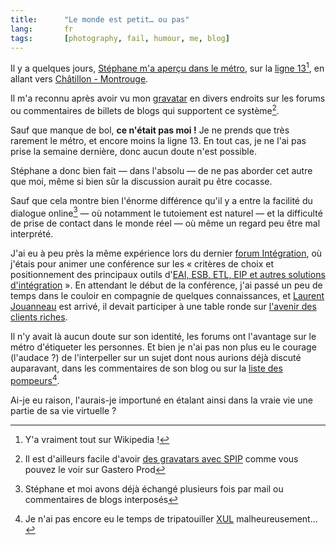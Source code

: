 ```yaml
---
title:      "Le monde est petit… ou pas"
lang:       fr
tags:       [photography, fail, humour, me, blog]
---
```


Il y a quelques jours, [Stéphane m'a aperçu dans le métro](http://www.nota-bene.org/Transports), sur la [ligne 13](http://fr.wikipedia.org/wiki/Ligne_13_du_m%C3%A9tro_de_Paris)[^1], en allant vers [Châtillon - Montrouge](http://fr.wikipedia.org/wiki/Ch%C3%A2tillon_-_Montrouge_(m%C3%A9tro_parisien)).

[^1]: Y'a vraiment tout sur Wikipedia !

Il m'a reconnu après avoir vu mon [gravatar](http://64.124.231.223/avatar.php?gravatar_id=9aa2aa68144b2781ac025a29c83bbdd4&size=42&rating=PG) en divers endroits sur les forums ou commentaires de billets de blogs qui supportent ce système[^2].

Sauf que manque de bol, **ce n'était pas moi !** Je ne prends que très rarement le métro, et encore moins la ligne 13. En tout cas, je ne l'ai pas prise la semaine dernière, donc aucun doute n'est possible.

Stéphane a donc bien fait — dans l'absolu — de ne pas aborder cet autre que moi, même si bien sûr la discussion aurait pu être cocasse.

Sauf que cela montre bien l'énorme différence qu'il y a entre la facilité du dialogue online[^3] — où notamment le tutoiement est naturel — et la difficulté de prise de contact dans le monde réel — où même un regard peu être mal interprété.

J'ai eu à peu près la même expérience lors du dernier [forum Intégration](http://www.integration.fr/), où j'étais pour animer une conférence sur les « critères de choix et positionnement des principaux outils d'[EAI, ESB, ETL, EIP et autres solutions d'intégration](http://www.clever-age.com/actualites/agenda/forum-integration-criteres-choix-positionnement-principaux-outils-eai-esb-etl-eip-autres-solutions-integration-439.html) ». En attendant le début de la conférence, j'ai passé un peu de temps dans le couloir en compagnie de quelques connaissances, et [Laurent Jouanneau](http://ljouanneau.com/) est arrivé, il devait participer à une table ronde sur [l'avenir des clients riches](http://ljouanneau.com/blog/2005/11/25/498-lavenir-des-clients-riches).

Il n'y avait là aucun doute sur son identité, les forums ont l'avantage sur le métro d'étiqueter les personnes. Et bien je n'ai pas non plus eu le courage (l'audace ?) de l'interpeller sur un sujet dont nous aurions déjà discuté auparavant, dans les commentaires de son blog ou sur la [liste des pompeurs](http://www.pompage.net/liste/)[^4].

Ai-je eu raison, l'aurais-je importuné en étalant ainsi dans la vraie vie une partie de sa vie virtuelle ?

[^2]: Il est d'ailleurs facile d'avoir [des gravatars avec SPIP](/2005/01/des-gravatars-avec-spip.html) comme vous pouvez le voir sur Gastero Prod

[^3]: Stéphane et moi avons déjà échangé plusieurs fois par mail ou commentaires de blogs interposés

[^4]: Je n'ai pas encore eu le temps de tripatouiller [XUL](http://www.clever-age.com/veille/clever-link/xul-partie-visible-du-framework-mozilla-xpfe-323.html) malheureusement…
